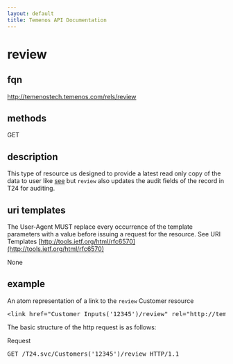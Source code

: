 ```yaml
---
layout: default
title: Temenos API Documentation
---
```


# review

## fqn
http://temenostech.temenos.com/rels/review

## methods
GET

## description
This type of resource us designed to provide a latest read only copy of the data to user like [see](../see) but `review` also updates the audit fields of the record in T24 for auditing.


## uri templates
The User-Agent MUST replace every occurrence of the template parameters with a value before issuing a request for the resource.  See URI Templates [http://tools.ietf.org/html/rfc6570](http://tools.ietf.org/html/rfc6570)

None


## example
An atom representation of a link to the `review` Customer resource
<pre>
&lt;link href="Customer_Inputs('12345')/review" rel="http://temenostech.temenos.com/rels/review" type="application/atom+xml;type=entry" title="review record" hreflang="en" length="0" /&gt;
</pre>

The basic structure of the http request is as follows:

Request
<pre>
GET /T24.svc/Customers('12345')/review HTTP/1.1
</pre>